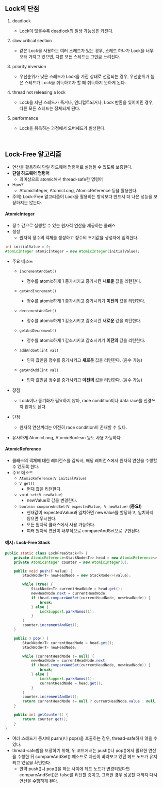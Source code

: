 ## Lock의 단점

1. deadlock
   - Lock이 많을수록 deadlock의 발생 가능성은 커진다.

2. slow critical section
   - 같은 Lock을 사용하는 여러 스레드가 있는 경우, 스레드 하나가 Lock을 너무 오래 가지고 있으면, 다른 모든 스레드는 그만큼 느려진다.

3. priority inversion
   - 우선순위가 낮은 스레드가 Lock을 가진 상태로 선점되는 경우, 우선순위가 높은 스레드가 Lock을 취득하고자 할 때 취득하지 못하게 된다.
4. thread not releasing a lock
   - Lock을 지닌 스레드가 죽거나, 인터럽트되거나, Lock 반환을 잊어버린 경우, 다른 모든 스레드는 정체되게 된다. 
5. performance
   - Lock을 취득하는 과정에서 오버헤드가 발생한다.

<br>

## Lock-Free 알고리즘 

- 연산을 활용하여 단일 하드웨어 명령어로 실행될 수 있도록 보증한다.
- **단일 하드웨어 명령어**
  - 의미상으로 atomic해서 thread-safe한 명령어
- How?
  - AtomicInteger, AtomicLong, AtomicReference 등을 활용한다.
- 주의) Lock-Free 알고리즘이 Lock을 활용하는 방식보다 반드시 더 나은 성능을 보장하지는 않는다.

#### AtomicInteger

- 정수 값으로 실행할 수 있는 원자적 연산을 제공하는 클래스
- 생성
  - 원자적 정수의 객체를 생성하고 정수의 초기값을 생성자에 입력한다.

```java
int initialValue = 0;
AtomicInteger atomicInteger = new AtomicInteger(initialValue);
```

- 주요 메소드

  - `incrementAndGet()`
    - 정수를 atomic하게 1 증가시키고 증가시킨 **새로운** 값을 리턴한다.
  - `getAndIncrement()`
    - 정수를 atomic하게 1 증가시키고 증가시키기 **이전의** 값을 리턴한다.

  - `decrementAndGet()`
    - 정수를 atomic하게 1 감소시키고 감소시킨 **새로운** 값을 리턴한다.
  - `getAndDecrement()`
    - 정수를 atomic하게 1 감소시키고 감소시키기 **이전의** 값을 리턴한다.
  - `addAndGet(int val)`
    - 인자 값만큼 정수를 증가시키고 **새로운** 값을 리턴한다. (음수 가능)

  - `getAndAdd(int val)`
    - 인자 값만큼 정수를 증가시키고 **이전의** 값을 리턴한다. (음수 가능)

- 장점
  - Lock이나 동기화가 필요하지 않아, race condition이나 data race를 신경쓰지 않아도 된다.
- 단점
  - 원자적 연산끼리는 여전히 race condition이 존재할 수 있다.

- 유사하게 AtomicLong, AtomicBoolean 등도 사용 가능하다.

#### AtomicReference

- 클래스의 객체에 대한 레퍼런스를 감싸서, 해당 레퍼런스에서 원자적 연산을 수행할 수 있도록 한다.
- 주요 메소드
  - `AtomicReference(V initialValue)`
  - `V get()`
    - 현재 값을 리턴한다.
  - `void set(V newValue)`
    - newValue로 값을 변경한다.
  - `boolean compareAndSet(V expectedValue, V newValue)` **(중요!)**
    - 현재값이 expectedValue과 일치하면 newValue를 할당하고, 일치하지 않으면 무시한다.
    - 모든 원자적 클래스에서 사용 가능하다.
    - 여러 원자적 연산이 내부적으로 compareAndSet으로 구현된다.

#### 예시 : Lock-Free Stack

```java
public static class LockFreeStack<T> {
    private AtomicReference<StackNode<T>> head = new AtomicReference<>();
    private AtomicInteger counter = new AtomicInteger(0);

    public void push(T value) {
        StackNode<T> newHeadNode = new StackNode<>(value);

        while (true) {
            StackNode<T> currentHeadNode = head.get();
            newHeadNode.next = currentHeadNode;
            if (head.compareAndSet(currentHeadNode, newHeadNode)) {
                break;
            } else {
                LockSupport.parkNanos(1);
            }
        }
        counter.incrementAndGet();
    }

    public T pop() {
        StackNode<T> currentHeadNode = head.get();
        StackNode<T> newHeadNode;

        while (currentHeadNode != null) {
            newHeadNode = currentHeadNode.next;
            if (head.compareAndSet(currentHeadNode, newHeadNode)) {
                break;
            } else {
                LockSupport.parkNanos(1);
                currentHeadNode = head.get();
            }
        }
        counter.incrementAndGet();
        return currentHeadNode != null ? currentHeadNode.value : null;
    }

    public int getCounter() {
        return counter.get();
    }
}
```

- 여러 스레드가 동시에 push()나 pop()을 호출하는 경우, thread-safe하지 않을 수 있다.
- thread-safe함을 보장하기 위해, 위 코드에서는 push()나 pop()에서 필요한 연산을 수행한 뒤 compareAndSet() 메소드로 자신이 바라보고 있던 헤드 노드가 유지되고 있음을 확인한다.
  - 만약 push()나 pop()을 하는 사이에 헤드 노드가 변경되었다면 compareAndSet()은 false를 리턴할 것이고, 그러한 경우 성공할 때까지 다시 연산을 수행하게 된다.

